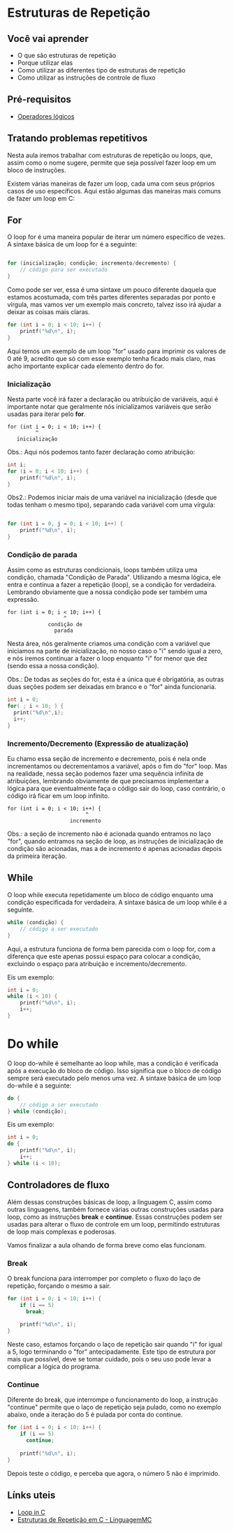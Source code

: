 # Estruturas de Repetição

## Você vai aprender

- O que são estruturas de repetição
- Porque utilizar elas
- Como utilizar as diferentes tipo de estruturas de repetição
- Como utilizar as instruções de controle de fluxo

## Pré-requisitos

- [Operadores lógicos](7-Operadores-logicos.md)

## Tratando problemas repetitivos

Nesta aula iremos trabalhar com estruturas de repetição ou loops, que, assim como o nome sugere, permite que seja possível fazer loop em um bloco de instruções.

Existem várias maneiras de fazer um loop, cada uma com seus próprios casos de uso específicos. Aqui estão algumas das maneiras mais comuns de fazer um loop em C:

## For

O loop for é uma maneira popular de iterar um número específico de vezes. A sintaxe básica de um loop for é a seguinte:

```c

for (inicialização; condição; incremento/decremento) {
    // código para ser executado
}
``` 

Como pode ser ver, essa é uma sintaxe um pouco diferente daquela que estamos acostumada, com três partes diferentes separadas por ponto e vírgula, mas vamos ver um exemplo mais concreto, talvez isso irá ajudar a deixar as coisas mais claras.

```c
for (int i = 0; i < 10; i++) {
    printf("%d\n", i);
}
``` 

Aqui temos um exemplo de um loop "for" usado para imprimir os valores de 0 até 9, acredito que só com esse exemplo tenha ficado mais claro, mas acho importante explicar cada elemento dentro do for.

### Inicialização

Nesta parte você irá fazer a declaração ou atribuição de variáveis, aqui é importante notar que geralmente nós inicializamos variáveis que serão usadas para iterar pelo **for**.

```
for (int i = 0; i < 10; i++) {
         ^
   inicialização
``` 

Obs.: Aqui nós podemos tanto fazer declaração como atribuição:

```c
int i;
for (i = 0; i < 10; i++) {
    printf("%d\n", i);
}
``` 

Obs2.: Podemos iniciar mais de uma variável na inicialização (desde que todas tenham o mesmo tipo), separando cada variável com uma vírgula:

```c

for (int i = 0, j = 0; i < 10; i++) {
    printf("%d\n", i);
}
``` 

### Condição de parada

Assim como as estruturas condicionais, loops também utiliza uma condição, chamada "Condição de Parada". Utilizando a mesma lógica, ele entra e continua a fazer a repetição (loop), se a condição for verdadeira. Lembrando obviamente que a nossa condição pode ser também uma expressão.

```
for (int i = 0; i < 10; i++) {
                  ^
             condição de
               parada
``` 

Nesta área, nós geralmente criamos uma condição com a variável que iniciamos na parte de inicialização, no nosso caso o "i" sendo igual a zero, e nós iremos continuar a fazer o loop enquanto "i" for menor que dez (sendo essa a nossa condição).

Obs.: De todas as seções do for, esta é a única que é obrigatória, as outras duas seções podem ser deixadas em branco e o "for" ainda funcionaria.

```c
int i = 0;
for( ; i < 10; ) {
  print("%d\n",i);
  i++;
}
``` 

### Incremento/Decremento (Expressão de atualização)

Eu chamo essa seção de incremento e decremento, pois é nela onde incrementamos ou decrementamos a variável, após o fim do "for" loop. Mas na realidade, nessa seção podemos fazer uma sequência infinita de atribuições, lembrando obviamente de que precisamos implementar a lógica para que eventualmente faça o código sair do loop, caso contrário, o código irá ficar em um loop infinito.

```
for (int i = 0; i < 10; i++) {
                         ^
                    incremento
``` 
Obs.: a seção de incremento não é acionada quando entramos no laço "for", quando entramos na seção de loop, as instruções de inicialização de condição são acionadas, mas a de incremento é apenas acionadas depois da primeira iteração.

## While

O loop while executa repetidamente um bloco de código enquanto uma condição especificada for verdadeira. A sintaxe básica de um loop while é a seguinte.

```c
while (condição) {
    // código a ser executado
}
```

Aqui, a estrutura funciona de forma bem parecida com o loop for, com a diferença que este apenas possui espaço para colocar a condição, excluindo o espaço para atribuição e incremento/decremento.

Eis um exemplo:

```c
int i = 0;
while (i < 10) {
    printf("%d\n", i);
    i++;
}
```

# Do while

O loop do-while é semelhante ao loop while, mas a condição é verificada após a execução do bloco de código. Isso significa que o bloco de código sempre será executado pelo menos uma vez. A sintaxe básica de um loop do-while é a seguinte:

```c
do {
    // código a ser executado
} while (condição);
``` 

Eis um exemplo:

```c
int i = 0;
do {
    printf("%d\n", i);
    i++;
} while (i < 10);
``` 

## Controladores de fluxo

Além dessas construções básicas de loop, a linguagem C, assim como outras linguagens, também fornece várias outras construções usadas para loop, como as instruções **break** e **continue**. Essas construções podem ser usadas para alterar o fluxo de controle em um loop, permitindo estruturas de loop mais complexas e poderosas.

Vamos finalizar a aula olhando de forma breve como elas funcionam.

### Break

O break funciona para interromper por completo o fluxo do laço de repetição, forçando o mesmo a sair.

```c
for (int i = 0; i < 10; i++) {
    if (i == 5)
      break;
      
    printf("%d\n", i);
}
```
Neste caso, estamos forçando o laço de repetição sair quando "i" for igual a 5, logo terminando o "for" antecipadamente. Este tipo de estrutura por mais que possível, deve se tomar cuidado, pois o seu uso pode levar a complicar a lógica do programa.

### Continue

Diferente do break, que interrompe o funcionamento do loop, a instrução "continue" permite que o laço de repetição seja pulado, como no exemplo abaixo, onde a iteração do 5 é pulada por conta do continue.

```c
for (int i = 0; i < 10; i++) {
    if (i == 5)
      continue;
      
    printf("%d\n", i);
}
```

Depois teste o código, e perceba que agora, o número 5 não é imprimido.
## Línks uteis

- [Loop in C](https://www.programiz.com/c-programming/c-for-loop)
- [Estruturas de Repetição em C - LinguagemMC](http://linguagemc.com.br/a-estrutura-de-repeticao-for-em-c/)
